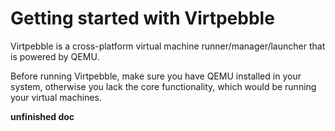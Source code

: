 # Getting started with Virtpebble

Virtpebble is a cross-platform virtual machine runner/manager/launcher that is powered by QEMU.

Before running Virtpebble, make sure you have QEMU installed in your system, otherwise you lack the core functionality, which would be running your virtual machines.

**unfinished doc**
